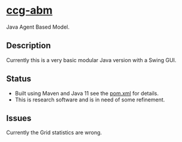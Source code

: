 # [ccg-abm](https://github.com/agdturner/ccg-abm)

Java Agent Based Model.

## Description
Currently this is a very basic modular Java version with a Swing GUI.

## Status
- Built using Maven and Java 11 see the [pom.xml](https://github.com/agdturner/ccg-abm/blob/main/pom.xml) for details.
- This is research software and is in need of some refinement.

## Issues
Currently the Grid statistics are wrong.
